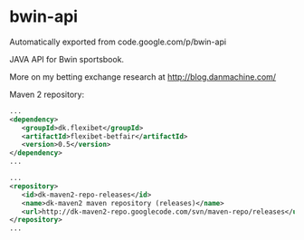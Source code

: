# bwin-api
Automatically exported from code.google.com/p/bwin-api

JAVA API for Bwin sportsbook.

More on my betting exchange research at http://blog.danmachine.com/

Maven 2 repository:

```xml
...
<dependency>
   <groupId>dk.flexibet</groupId>
   <artifactId>flexibet-betfair</artifactId>
   <version>0.5</version>
</dependency>
...

...
<repository>
   <id>dk-maven2-repo-releases</id>
   <name>dk-maven2 maven repository (releases)</name>
   <url>http://dk-maven2-repo.googlecode.com/svn/maven-repo/releases</url>
</repository>
...
```
